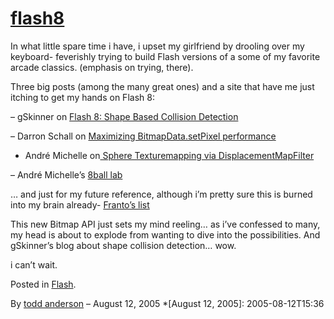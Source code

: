 # [flash8](http://custardbelly.com/blog/2005/08/12/flash8/)

In what little spare time i have, i upset my girlfriend by drooling over my keyboard- feverishly trying to build Flash versions of a some of my favorite arcade classics. (emphasis on trying, there).

Three big posts (among the many great ones) and a site that have me just itching to get my hands on Flash 8:

– gSkinner on [Flash 8: Shape Based Collision Detection](http://www.gskinner.com/blog/archives/2005/08/flash_8_shape_b.html)

– Darron Schall on [Maximizing BitmapData.setPixel performance]( http://www.darronschall.com/weblog/archives/000177.cfm)

- André Michelle on[ Sphere Texturemapping via DisplacementMapFilter](http://blog.andre-michelle.com/2005/sphere-texturemapping-via-displacementmapfilter/)

– André Michelle’s [8ball lab](http://8ball.andre-michelle.com/lab/)

… and just for my future reference, although i’m pretty sure this is burned into my brain already- [Franto’s list](http://www.franto.com/blog2/collected-8ball-betatesters-examples)

This new Bitmap API just sets my mind reeling… as i’ve confessed to many, my head is about to explode from wanting to dive into the possibilities. And gSkinner’s blog about shape collision detection… wow. 

i can’t wait.

Posted in [Flash](http://custardbelly.com/blog/category/flash/).

By [todd anderson](http://custardbelly.com/blog/author/todd-anderson/) – August 12, 2005
  *[August 12, 2005]: 2005-08-12T15:36
